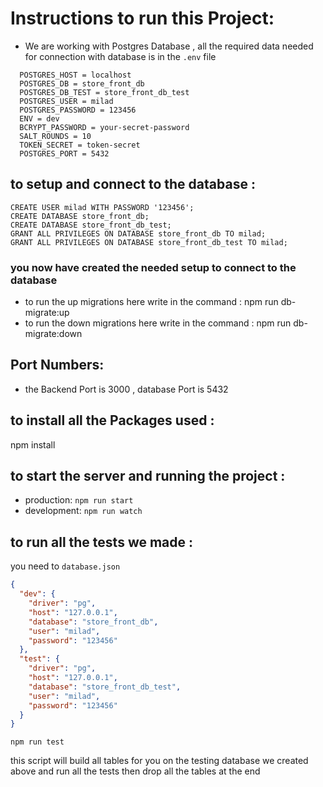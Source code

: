 # Instructions to run this Project:

- We are working with Postgres Database , all the required data needed for connection with database is in the `.env` file
```
  POSTGRES_HOST = localhost
  POSTGRES_DB = store_front_db
  POSTGRES_DB_TEST = store_front_db_test
  POSTGRES_USER = milad
  POSTGRES_PASSWORD = 123456
  ENV = dev
  BCRYPT_PASSWORD = your-secret-password
  SALT_ROUNDS = 10
  TOKEN_SECRET = token-secret
  POSTGRES_PORT = 5432
```
## to setup and connect to the database :

```
CREATE USER milad WITH PASSWORD '123456';
CREATE DATABASE store_front_db;
CREATE DATABASE store_front_db_test;
GRANT ALL PRIVILEGES ON DATABASE store_front_db TO milad;
GRANT ALL PRIVILEGES ON DATABASE store_front_db_test TO milad;
```

### you now have created the needed setup to connect to the database

- to run the up migrations here write in the command : npm run db-migrate:up
- to run the down migrations here write in the command : npm run db-migrate:down

## Port Numbers:

- the Backend Port is 3000 , database Port is 5432

## to install all the Packages used :

npm install

## to start the server and running the project :

- production: `npm run start`
- development: `npm run watch`

## to run all the tests we made :
you need to `database.json`
```json
{
  "dev": {
    "driver": "pg",
    "host": "127.0.0.1",
    "database": "store_front_db",
    "user": "milad",
    "password": "123456"
  },
  "test": {
    "driver": "pg",
    "host": "127.0.0.1",
    "database": "store_front_db_test",
    "user": "milad",
    "password": "123456"
  }
}
```
`npm run test`

this script will build all tables for you on the testing database we created above and run all the tests then drop all the tables at the end

